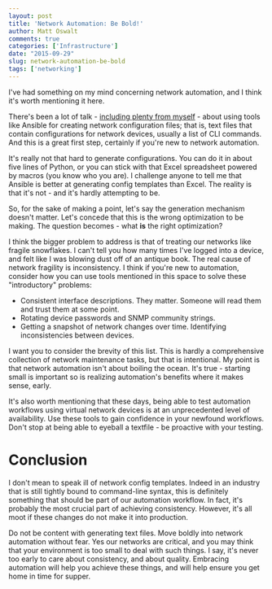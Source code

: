 ```yaml
---
layout: post
title: 'Network Automation: Be Bold!'
author: Matt Oswalt
comments: true
categories: ['Infrastructure']
date: "2015-09-29"
slug: network-automation-be-bold
tags: ['networking']
---
```



I've had something on my mind concerning network automation, and I think it's worth mentioning it here.

There's been a lot of talk - [including plenty from myself](https://github.com/Mierdin/nwkauto) - about using tools like Ansible for creating network configuration files; that is, text files that contain configurations for network devices, usually a list of CLI commands. And this is a great first step, certainly if you're new to network automation.

It's really not that hard to generate configurations. You can do it in about five lines of Python, or you can stick with that Excel spreadsheet powered by macros (you know who you are). I challenge anyone to tell me that Ansible is better at generating config templates than Excel. The reality is that it's not - and it's hardly attempting to be.

So, for the sake of making a point, let's say the generation mechanism doesn't matter. Let's concede that this is the wrong optimization to be making. The question becomes - what **is** the right optimization?

I think the bigger problem to address is that of treating our networks like fragile snowflakes. I can't tell you how many times I've logged into a device, and felt like I was blowing dust off of an antique book. The real cause of network fragility is inconsistency. I think if you're new to automation, consider how you can use tools mentioned in this space to solve these "introductory" problems:

- Consistent interface descriptions. They matter. Someone will read them and trust them at some point.
- Rotating device passwords and SNMP community strings.
- Getting a snapshot of network changes over time. Identifying inconsistencies between devices.

I want you to consider the brevity of this list. This is hardly a comprehensive collection of network maintenance tasks, but that is intentional. My point is that network automation isn't about boiling the ocean. It's true - starting small is important so is realizing automation's benefits where it makes sense, early.

It's also worth mentioning that these days, being able to test automation workflows using virtual network devices is at an unprecedented level of availability. Use these tools to gain confidence in your newfound workflows. Don't stop at being able to eyeball a textfile - be proactive with your testing.

# Conclusion

I don't mean to speak ill of network config templates. Indeed in an industry that is still tightly bound to command-line syntax, this is definitely something that should be part of our automation workflow. In fact, it's probably the most crucial part of achieving consistency. However, it's all moot if these changes do not make it into production.

Do not be content with generating text files. Move boldly into network automation without fear. Yes our networks are critical, and you may think that your environment is too small to deal with such things. I say, it's never too early to care about consistency, and about quality. Embracing automation will help you achieve these things, and will help ensure you get home in time for supper.
